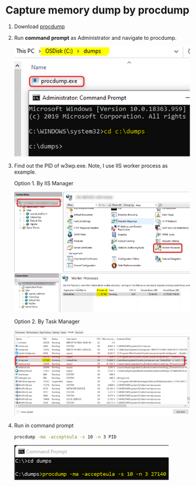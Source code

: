 # Capture memory dump by procdump
1. Download [procdump](https://learn.microsoft.com/en-us/sysinternals/downloads/procdump)

1. Run **command prompt** as Administrator and navigate to procdump.

    ![](/Windows/Images/ManualDump1.png)

1. Find out the PID of w3wp.exe. Note, I use IIS worker process as example.

    Option 1. By IIS Manager

    ![](/Windows/Images/ManualDump2.png)
    ![](/Windows/Images/ManualDump4.png)

    Option 2. By Task Manager

    ![](/Windows/Images/ManualDump3.png)
1. Run in command prompt
    ```bash
    procdump -ma -accepteula -s 10 -n 3 PID
    ```
    ![](/Windows/Images/ManualDump5.png)